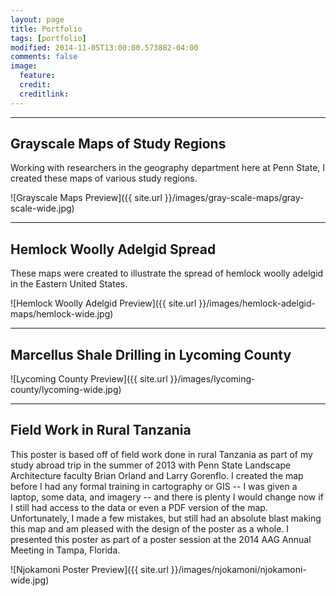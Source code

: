 ```yaml
---
layout: page
title: Portfolio
tags: [portfolio]
modified: 2014-11-05T13:00:00.573882-04:00
comments: false
image:
  feature: 
  credit: 
  creditlink: 
---
```

---

## Grayscale Maps of Study Regions

Working with researchers in the geography department here at Penn State, I created these maps of various study regions.

![Grayscale Maps Preview]({{ site.url }}/images/gray-scale-maps/gray-scale-wide.jpg)

---

## Hemlock Woolly Adelgid Spread

These maps were created to illustrate the spread of hemlock woolly adelgid in the Eastern United States.

![Hemlock Woolly Adelgid Preview]({{ site.url }}/images/hemlock-adelgid-maps/hemlock-wide.jpg)

---

## Marcellus Shale Drilling in Lycoming County

![Lycoming County Preview]({{ site.url }}/images/lycoming-county/lycoming-wide.jpg)

---

## Field Work in Rural Tanzania

This poster is based off of field work done in rural Tanzania as part of my study abroad trip in the summer of 2013 with Penn State Landscape Architecture faculty Brian Orland and Larry Gorenflo. I created the map before I had any formal training in cartography or GIS -- I was given a laptop, some data, and imagery -- and there is plenty I would change now if I still had access to the data or even a PDF version of the map. Unfortunately, I made a few mistakes, but still had an absolute blast making this map and am pleased with the design of the poster as a whole. I presented this poster as part of a poster session at the 2014 AAG Annual Meeting in Tampa, Florida.

![Njokamoni Poster Preview]({{ site.url }}/images/njokamoni/njokamoni-wide.jpg)